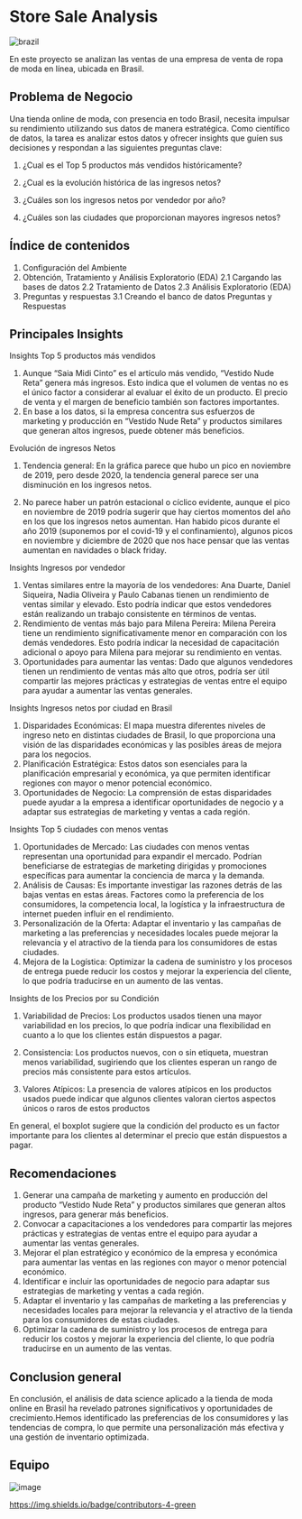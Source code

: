 # Store Sale Analysis
![brazil](https://github.com/AlmuMell/Store_sales_analysis/assets/123112841/24b48361-b1d7-408f-8570-64cdd13f040b)

En este proyecto se analizan las ventas de una empresa de venta de ropa de moda en línea, ubicada en Brasil.

## Problema de Negocio
Una tienda online de moda, con presencia en todo Brasil, necesita impulsar su rendimiento utilizando sus datos de manera estratégica. Como científico de datos, la tarea es analizar estos datos y ofrecer insights que guíen sus decisiones y respondan a las siguientes preguntas clave:

1. ¿Cual es el Top 5 productos más vendidos históricamente?

2. ¿Cual es la evolución histórica de las ingresos netos?

3. ¿Cuáles son los ingresos netos por vendedor por año?

4. ¿Cuáles son las ciudades que proporcionan mayores ingresos netos?

## Índice de contenidos

1. Configuración del Ambiente
2. Obtención, Tratamiento y Análisis Exploratorio (EDA)
   2.1 Cargando las bases de datos
   2.2 Tratamiento de Datos
   2.3 Análisis Exploratorio (EDA)
3. Preguntas y respuestas
   3.1 Creando el banco de datos
   Preguntas y Respuestas

## Principales Insights
Insights Top 5 productos más vendidos

1. Aunque “Saia Midi Cinto” es el artículo más vendido, “Vestido Nude Reta” genera más ingresos. Esto indica que el volumen de ventas no es el único factor a considerar al evaluar el éxito de un producto. El precio de venta y el margen de beneficio también son factores importantes.
2. En base a los datos, si la empresa concentra sus esfuerzos de marketing y producción en “Vestido Nude Reta” y productos similares que generan altos ingresos, puede obtener más beneficios.

Evolución de ingresos Netos
1. Tendencia general: En la gráfica parece que hubo un pico en noviembre de 2019, pero desde 2020, la tendencia general parece ser una disminución en los ingresos netos.

2. No parece haber un patrón estacional o cíclico evidente, aunque el pico en noviembre de 2019 podría sugerir que hay ciertos momentos del año en los que los ingresos netos aumentan. Han habido picos durante el año 2019 (suponemos por el covid-19 y el confinamiento), algunos picos en noviembre y diciembre de 2020 que nos hace pensar que las ventas aumentan en navidades o black friday.

Insights Ingresos por vendedor

1. Ventas similares entre la mayoría de los vendedores: Ana Duarte, Daniel Siqueira, Nadia Oliveira y Paulo Cabanas tienen un rendimiento de ventas similar y elevado. Esto podría indicar que estos vendedores están realizando un trabajo consistente en términos de ventas.
2. Rendimiento de ventas más bajo para Milena Pereira: Milena Pereira tiene un rendimiento significativamente menor en comparación con los demás vendedores. Esto podría indicar la necesidad de capacitación adicional o apoyo para Milena para mejorar su rendimiento en ventas.
3. Oportunidades para aumentar las ventas: Dado que algunos vendedores tienen un rendimiento de ventas más alto que otros, podría ser útil compartir las mejores prácticas y estrategias de ventas entre el equipo para ayudar a aumentar las ventas generales.

Insights Ingresos netos por ciudad en Brasil
1. Disparidades Económicas: El mapa muestra diferentes niveles de ingreso neto en distintas ciudades de Brasil, lo que proporciona una visión de las disparidades económicas y las posibles áreas de mejora para los negocios.
2. Planificación Estratégica: Estos datos son esenciales para la planificación empresarial y económica, ya que permiten identificar regiones con mayor o menor potencial económico.
3. Oportunidades de Negocio: La comprensión de estas disparidades puede ayudar a la empresa a identificar oportunidades de negocio y a adaptar sus estrategias de marketing y ventas a cada región.

Insights Top 5 ciudades con menos ventas
1. Oportunidades de Mercado: Las ciudades con menos ventas representan una oportunidad para expandir el mercado. Podrían beneficiarse de estrategias de marketing dirigidas y promociones específicas para aumentar la conciencia de marca y la demanda.
2. Análisis de Causas: Es importante investigar las razones detrás de las bajas ventas en estas áreas. Factores como la preferencia de los consumidores, la competencia local, la logística y la infraestructura de internet pueden influir en el rendimiento.
3. Personalización de la Oferta: Adaptar el inventario y las campañas de marketing a las preferencias y necesidades locales puede mejorar la relevancia y el atractivo de la tienda para los consumidores de estas ciudades.
4. Mejora de la Logística: Optimizar la cadena de suministro y los procesos de entrega puede reducir los costos y mejorar la experiencia del cliente, lo que podría traducirse en un aumento de las ventas.

Insights de los Precios por su Condición

1. Variabilidad de Precios: Los productos usados tienen una mayor variabilidad en los precios, lo que podría indicar una flexibilidad en cuanto a lo que los clientes están dispuestos a pagar.

2. Consistencia: Los productos nuevos, con o sin etiqueta, muestran menos variabilidad, sugiriendo que los clientes esperan un rango de precios más consistente para estos artículos.

3. Valores Atípicos: La presencia de valores atípicos en los productos usados puede indicar que algunos clientes valoran ciertos aspectos únicos o raros de estos productos

En general, el boxplot sugiere que la condición del producto es un factor importante para los clientes al determinar el precio que están dispuestos a pagar.


## Recomendaciones
1. Generar una campaña de marketing y aumento en producción del producto “Vestido Nude Reta” y productos similares que generan altos ingresos, para generar más beneficios.
2. Convocar a capacitaciones a los vendedores para compartir las mejores prácticas y estrategias de ventas entre el equipo para ayudar a aumentar las ventas generales.
3. Mejorar el plan estratégico y económico de la empresa y económica para aumentar las ventas en las regiones con mayor o menor potencial económico.
4. Identificar e incluir las oportunidades de negocio para adaptar sus estrategias de marketing y ventas a cada región.
5. Adaptar el inventario y las campañas de marketing a las preferencias y necesidades locales para mejorar la relevancia y el atractivo de la tienda para los consumidores de estas ciudades.
6. Optimizar la cadena de suministro y los procesos de entrega para reducir los costos y mejorar la experiencia del cliente, lo que podría traducirse en un aumento de las ventas.

## Conclusion general
En conclusión, el análisis de data science aplicado a la tienda de moda online en Brasil ha revelado patrones significativos y oportunidades de crecimiento.Hemos identificado las preferencias de los consumidores y las tendencias de compra, lo que permite una personalización más efectiva y una gestión de inventario optimizada.

## Equipo
![image](https://github.com/AlmuMell/Store_sales_analysis/assets/123112841/988d99ae-d462-420d-a180-b101af4ad47d)


https://img.shields.io/badge/contributors-4-green
